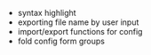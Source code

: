* syntax highlight
* exporting file name by user input
* import/export functions for config
* fold config form groups
